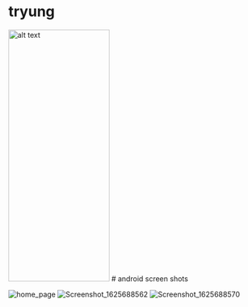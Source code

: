 # tryung
<img src="https://user-images.githubusercontent.com/46978582/124822236-e183d300-df2c-11eb-81c1-ffde43851880.png" alt="alt text" width="200" height="500">
# android screen shots

![home_page](https://user-images.githubusercontent.com/46978582/124822236-e183d300-df2c-11eb-81c1-ffde43851880.png)
![Screenshot_1625688562](https://user-images.githubusercontent.com/46978582/124822302-f52f3980-df2c-11eb-92ea-dda627cc75c1.png)
![Screenshot_1625688570](https://user-images.githubusercontent.com/46978582/124822312-f7919380-df2c-11eb-987a-7d459829cd54.png)

